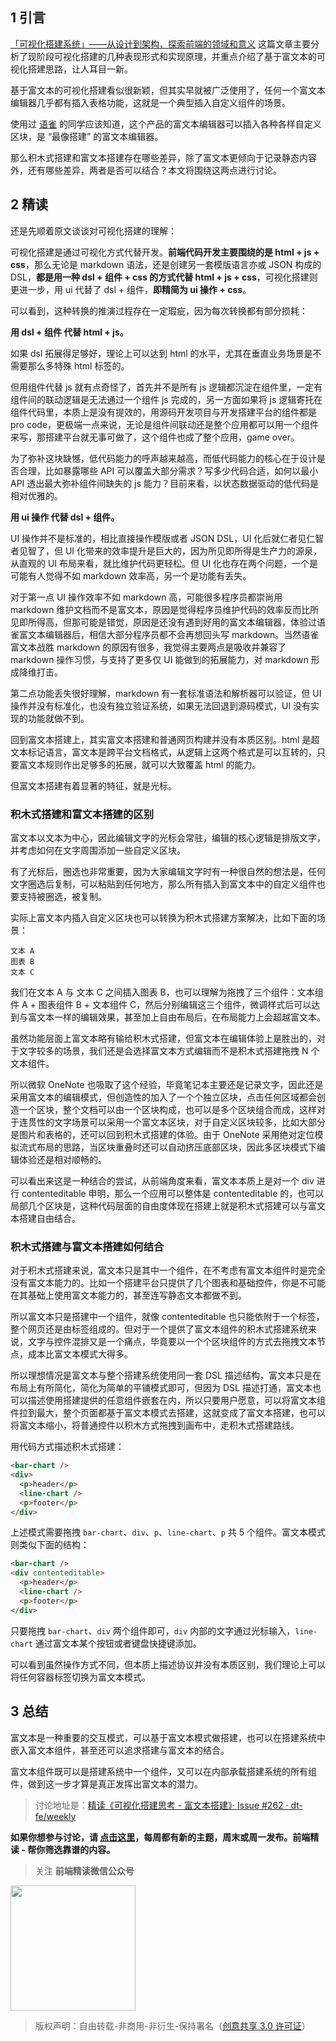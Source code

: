 ## 1 引言

[「可视化搭建系统」——从设计到架构，探索前端的领域和意义](https://juejin.im/post/6854573220532748302) 这篇文章主要分析了现阶段可视化搭建的几种表现形式和实现原理，并重点介绍了基于富文本的可视化搭建思路，让人耳目一新。

基于富文本的可视化搭建看似很新颖，但其实早就被广泛使用了，任何一个富文本编辑器几乎都有插入表格功能，这就是一个典型插入自定义组件的场景。

使用过 [语雀](https://www.yuque.com/) 的同学应该知道，这个产品的富文本编辑器可以插入各种各样自定义区块，是 “最像搭建” 的富文本编辑器。

那么积木式搭建和富文本搭建存在哪些差异，除了富文本更倾向于记录静态内容外，还有哪些差异，两者是否可以结合？本文将围绕这两点进行讨论。

## 2 精读

还是先顺着原文谈谈对可视化搭建的理解：

可视化搭建是通过可视化方式代替开发。**前端代码开发主要围绕的是 html + js + css**，那么无论是 markdown 语法，还是创建另一套模版语言亦或 JSON 构成的 DSL，**都是用一种 dsl + 组件 + css 的方式代替 html + js + css**，可视化搭建则更进一步，用 ui 代替了 dsl + 组件，**即精简为 ui 操作 + css**。

可以看到，这种转换的推演过程存在一定瑕疵，因为每次转换都有部分损耗：

**用 dsl + 组件 代替 html + js。**

如果 dsl 拓展得足够好，理论上可以达到 html 的水平，尤其在垂直业务场景是不需要那么多特殊 html 标签的。

但用组件代替 js 就有点奇怪了，首先并不是所有 js 逻辑都沉淀在组件里，一定有组件间的联动逻辑是无法通过一个组件 js 完成的，另一方面如果将 js 逻辑寄托在组件代码里，本质上是没有提效的，用源码开发项目与开发搭建平台的组件都是 pro code，更极端一点来说，无论是组件间联动还是整个应用都可以用一个组件来写，那搭建平台就无事可做了，这个组件也成了整个应用，game over。

为了弥补这块缺憾，低代码能力的呼声越来越高，而低代码能力的核心在于设计是否合理，比如暴露哪些 API 可以覆盖大部分需求？写多少代码合适，如何以最小 API 透出最大弥补组件间缺失的 js 能力？目前来看，以状态数据驱动的低代码是相对优雅的。

**用 ui 操作 代替 dsl + 组件。**

UI 操作并不是标准的，相比直接操作模版或者 JSON DSL，UI 化后就仁者见仁智者见智了，但 UI 化带来的效率提升是巨大的，因为所见即所得是生产力的源泉，从直观的 UI 布局来看，就比维护代码更轻松。但 UI 化也存在两个问题，一个是可能有人觉得不如 markdown 效率高，另一个是功能有丢失。

对于第一点 UI 操作效率不如 markdown 高，可能很多程序员都崇尚用 markdown 维护文档而不是富文本，原因是觉得程序员维护代码的效率反而比所见即所得高，但那可能是错觉，原因是还没有遇到好用的富文本编辑器，体验过语雀富文本编辑器后，相信大部分程序员都不会再想回头写 markdown。当然语雀富文本战胜 markdown 的原因有很多，我觉得主要两点是吸收并兼容了 markdown 操作习惯，与支持了更多仅 UI 能做到的拓展能力，对 markdown 形成降维打击。

第二点功能丢失很好理解，markdown 有一套标准语法和解析器可以验证，但 UI 操作并没有标准化，也没有独立验证系统，如果无法回退到源码模式，UI 没有实现的功能就做不到。

回到富文本搭建上，其实富文本搭建和普通网页构建并没有本质区别。html 是超文本标记语言，富文本是跨平台文档格式，从逻辑上这两个格式是可以互转的，只要富文本规则作出足够多的拓展，就可以大致覆盖 html 的能力。

但富文本搭建有着显著的特征，就是光标。

### 积木式搭建和富文本搭建的区别

富文本以文本为中心，因此编辑文字的光标会常驻，编辑的核心逻辑是排版文字，并考虑如何在文字周围添加一些自定义区块。

有了光标后，圈选也非常重要，因为大家编辑文字时有一种很自然的想法是，任何文字圈选后复制，可以粘贴到任何地方，那么所有插入到富文本中的自定义组件也要支持被圈选，被复制。

实际上富文本内插入自定义区块也可以转换为积木式搭建方案解决，比如下面的场景：

```text
文本 A
图表 B
文本 C
```

我们在文本 A 与 文本 C 之间插入图表 B，也可以理解为拖拽了三个组件：文本组件 A + 图表组件 B + 文本组件 C，然后分别编辑这三个组件，微调样式后可以达到与富文本一样的编辑效果，甚至加上自由布局后，在布局能力上会超越富文本。

虽然功能层面上富文本略有输给积木式搭建，但富文本在编辑体验上是胜出的，对于文字较多的场景，我们还是会选择富文本方式编辑而不是积木式搭建拖拽 N 个文本组件。

所以微软 OneNote 也吸取了这个经验，毕竟笔记本主要还是记录文字，因此还是采用富文本的编辑模式，但创造性的加入了一个个独立区块，点击任何区域都会创造一个区块，整个文档可以由一个区块构成，也可以是多个区块组合而成，这样对于连贯性的文字场景可以采用一个富文本区块，对于自定义区块较多，比如大部分是图片和表格的，还可以回到积木式搭建的体验。由于 OneNote 采用绝对定位模拟流式布局的思路，当区块重叠时还可以自动挤压底部区块，因此多区块模式下编辑体验还是相对顺畅的。

可以看出来这是一种结合的尝试，从前端角度来看，富文本本质上是对一个 div 进行 contenteditable 申明，那么一个应用可以整体是 contenteditable 的，也可以局部几个区块是，这种代码层面的自由度体现在搭建上就是积木式搭建可以与富文本搭建自由结合。

### 积木式搭建与富文本搭建如何结合

对于积木式搭建来说，富文本只是其中一个组件，在不考虑有富文本组件时是完全没有富文本能力的。比如一个搭建平台只提供了几个图表和基础控件，你是不可能在其基础上使用富文本能力的，甚至连写静态文本都做不到。

所以富文本只是搭建中一个组件，就像 contenteditable 也只能依附于一个标签，整个网页还是由标签组成的。但对于一个提供了富文本组件的积木式搭建系统来说，文字与控件混排又是一个痛点，毕竟要以一个个区块组件的方式去拖拽文本节点，成本比富文本模式大得多。

所以理想情况是富文本与整个搭建系统使用同一套 DSL 描述结构，富文本只是在布局上有所简化，简化为简单的平铺模式即可，但因为 DSL 描述打通，富文本也可以描述使用搭建提供的任意组件嵌套在内，所以只要用户愿意，可以将富文本组件拉到最大，整个页面都基于富文本模式去搭建，这就变成了富文本搭建，也可以将富文本缩小，将普通控件以积木方式拖拽到画布中，走积木式搭建路线。

用代码方式描述积木式搭建：

```html
<bar-chart />
<div>
  <p>header</p>
  <line-chart />
  <p>footer</p>
</div>
```

上述模式需要拖拽 `bar-chart`、`div`、`p`、`line-chart`、`p` 共 5 个组件。富文本模式则类似下面的结构：

```html
<bar-chart />
<div contenteditable>
  <p>header</p>
  <line-chart />
  <p>footer</p>
</div>
```

只要拖拽 `bar-chart`、`div` 两个组件即可，`div` 内部的文字通过光标输入，`line-chart` 通过富文本某个按钮或者键盘快捷键添加。

可以看到虽然操作方式不同，但本质上描述协议并没有本质区别，我们理论上可以将任何容器标签切换为富文本模式。

## 3 总结

富文本是一种重要的交互模式，可以基于富文本模式做搭建，也可以在搭建系统中嵌入富文本组件，甚至还可以追求搭建与富文本的结合。

富文本组件既可以是搭建系统中一个组件，又可以在内部承载搭建系统的所有组件，做到这一步才算是真正发挥出富文本的潜力。

> 讨论地址是：[精读《可视化搭建思考 - 富文本搭建》· Issue #262 · dt-fe/weekly](https://github.com/dt-fe/weekly/issues/262)

**如果你想参与讨论，请 [点击这里](https://github.com/dt-fe/weekly)，每周都有新的主题，周末或周一发布。前端精读 - 帮你筛选靠谱的内容。**

> 关注 **前端精读微信公众号**

<img width=200 src="https://img.alicdn.com/tfs/TB165W0MCzqK1RjSZFLXXcn2XXa-258-258.jpg">

> 版权声明：自由转载-非商用-非衍生-保持署名（[创意共享 3.0 许可证](https://creativecommons.org/licenses/by-nc-nd/3.0/deed.zh)）
